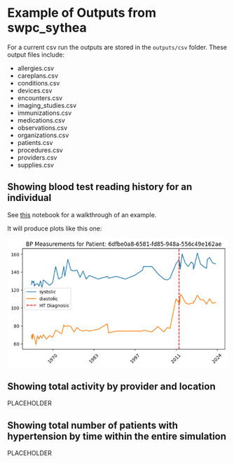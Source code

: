 # Example of Outputs from swpc_sythea

For a current csv run the outputs are stored in the `outputs/csv` folder.   These output files include:

- allergies.csv 
- careplans.csv
- conditions.csv 
- devices.csv 
- encounters.csv 
- imaging_studies.csv 
- immunizations.csv 
- medications.csv 
- observations.csv 
- organizations.csv 
- patients.csv 
- procedures.csv 
- providers.csv 
- supplies.csv

## Showing blood test reading history for an individual

See [this](https://github.com/nhsengland/swpc_synthea/blob/master/notebooks/ht_analysis.ipynb) notebook for a walkthrough of an example.

It will produce plots like this one: 

![Blood pressure Measurements for one patient over time, including a vertical line for when they got diagnosed with hypertension](images/hypertension_diagnosis.png)

## Showing total activity by provider and location
PLACEHOLDER

## Showing total number of patients with hypertension by time within the entire simulation
PLACEHOLDER
